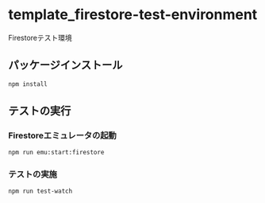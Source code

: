 # template_firestore-test-environment
 Firestoreテスト環境

## パッケージインストール
```bash
npm install
```

## テストの実行
### Firestoreエミュレータの起動
```bash
npm run emu:start:firestore
```
### テストの実施
```bash
npm run test-watch
```